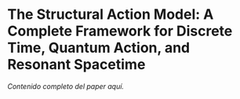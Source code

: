 # The Structural Action Model: A Complete Framework for Discrete Time, Quantum Action, and Resonant Spacetime

*Contenido completo del paper aquí.*
